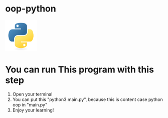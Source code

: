 # oop-python

<a href="https://www.python.org" target="_blank" rel="noreferrer"> <img src="https://raw.githubusercontent.com/devicons/devicon/master/icons/python/python-original.svg" alt="python" width="100" height="100"/> </a>

# You can run This program with this step
1. Open your terminal
2. You can put this "python3 main.py", because this is content case python oop in "main.py"
3. Enjoy your learning!
